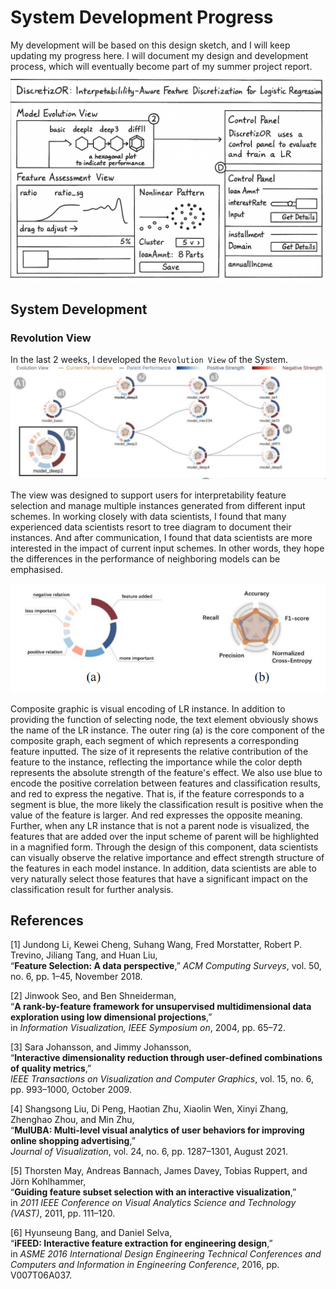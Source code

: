 # System Development Progress
My development will be based on this design sketch, and I will keep updating my progress here.
I will document my design and development process, which will eventually become part of my summer project report.
![Draft Diagram](Resource/Draft.png)
## System Development
### Revolution View
In the last 2 weeks, I developed the `Revolution View` of the System.
![Evolution View](Resource/Revolution%20View.jpg)

The view was designed to support users for interpretability feature selection and manage multiple instances generated from different 
input schemes. In working closely with data scientists, I found that many experienced data scientists resort to tree diagram to document 
their instances. And after communication, I found that data scientists are more interested in the impact of current input schemes. In other words, they hope the differences in the performance of neighboring models can be emphasised.

![Instance](Resource/instances.jpg)

Composite graphic is visual encoding of LR instance. In addition to providing the function of selecting node, the text element obviously shows the name of the LR instance. The outer ring (a) is the core component of the composite graph, each segment of which represents a corresponding feature inputted. The size of it represents the relative contribution of the feature to the instance, reflecting the importance while the color depth represents the absolute strength of the feature's effect. We also use blue to encode the positive correlation between features and classification results, and red to express the negative. That is, if the feature corresponds to a segment is blue, the more likely the classification result is positive when the value of the feature is larger. And red expresses the opposite meaning. Further, when any LR instance that is not a parent node is visualized, the features that are added over the input scheme of parent will be highlighted in a magnified form. Through the design of this component, data scientists can visually observe the relative importance and effect strength structure of the features in each model instance. In addition, data scientists are able to very naturally select those features that have a significant impact on the classification result for further analysis.

## References

[1] Jundong Li, Kewei Cheng, Suhang Wang, Fred Morstatter, Robert P. Trevino, Jiliang Tang, and Huan Liu,  
“**Feature Selection: A data perspective**,” *ACM Computing Surveys*, vol. 50, no. 6, pp. 1–45, November 2018.

[2] Jinwook Seo, and Ben Shneiderman,  
“**A rank-by-feature framework for unsupervised multidimensional data exploration using low dimensional projections**,”  
in *Information Visualization, IEEE Symposium on*, 2004, pp. 65–72.

[3] Sara Johansson, and Jimmy Johansson,  
“**Interactive dimensionality reduction through user-defined combinations of quality metrics**,”  
*IEEE Transactions on Visualization and Computer Graphics*, vol. 15, no. 6, pp. 993–1000, October 2009.

[4] Shangsong Liu, Di Peng, Haotian Zhu, Xiaolin Wen, Xinyi Zhang, Zhenghao Zhou, and Min Zhu,  
“**MulUBA: Multi-level visual analytics of user behaviors for improving online shopping advertising**,”  
*Journal of Visualization*, vol. 24, no. 6, pp. 1287–1301, August 2021.

[5] Thorsten May, Andreas Bannach, James Davey, Tobias Ruppert, and Jörn Kohlhammer,  
“**Guiding feature subset selection with an interactive visualization**,”  
in *2011 IEEE Conference on Visual Analytics Science and Technology (VAST)*, 2011, pp. 111–120.

[6] Hyunseung Bang, and Daniel Selva,  
“**iFEED: Interactive feature extraction for engineering design**,”  
in *ASME 2016 International Design Engineering Technical Conferences and Computers and Information in Engineering Conference*, 2016, pp. V007T06A037.

